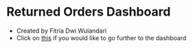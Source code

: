 # Returned Orders Dashboard

- Created by Fitria Dwi Wulandari
- Click on [this]( https://public.tableau.com/views/ReturnedOrdersDashboard_16592643789560/Dashboard1?:language=en-US&:display_count=n&:origin=viz_share_link) if you would like to go further to the dashboard

